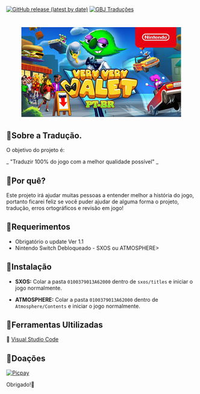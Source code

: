 [![GitHub release (latest by date)](https://img.shields.io/github/v/release/JUNIORGBJ/Syberia_3_PT-BR)](https://github.com/JUNIORGBJ/Syberia_3_PT-BR/releases/latest)
[![GBJ Traduções](https://img.shields.io/badge/‹Traduções%20GBJ›-c14438?style=flat&logo=Nintendo%20Switch&logoColor=white)](https://github.com/JUNIORGBJ)
<h1 align="center"><figure>
  <img src="Very Very Valet.png">
</figure></h1>


## :small_blue_diamond:Sobre a Tradução.

O objetivo do projeto é:

_ "Traduzir 100% do jogo com a melhor qualidade possível" _

## :small_blue_diamond:Por quê?

Este projeto irá ajudar muitas pessoas a entender melhor a história do jogo, portanto ficarei feliz se você puder ajudar de alguma forma o projeto, tradução, erros ortográficos e revisão em jogo!

## :small_blue_diamond:Requerimentos

- Obrigatório o update Ver 1.1
- Nintendo Switch Debloqueado - SXOS ou ATMOSPHERE>

## :small_blue_diamond:Instalação

- **SXOS:** Colar a pasta ```0100379013A62000``` dentro de ```sxos/titles```  e iniciar o jogo normalmente.

- **ATMOSPHERE:** Colar a pasta ```0100379013A62000``` dentro de ```Atmosphere/Contents``` e iniciar o jogo normalmente.

## :small_blue_diamond:Ferramentas Ultilizadas

:link: [Visual Studio Code](https://code.visualstudio.com)

## :small_blue_diamond:Doações

[![Picpay](https://i.ibb.co/cYcsCnZ/hhhh.png)](https://picpay.me/gilsongbj)

Obrigado!:wave:
